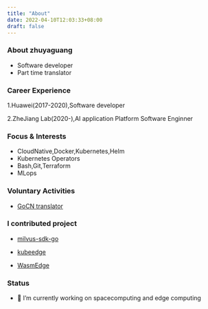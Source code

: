 ```yaml
---
title: "About"
date: 2022-04-10T12:03:33+08:00
draft: false
---
```


### About zhuyaguang

- Software developer
- Part time translator



### Career Experience

1.Huawei(2017-2020),Software developer

2.ZheJiang Lab(2020-),AI application Platform Software Enginner



### Focus & Interests

- CloudNative,Docker,Kubernetes,Helm
- Kubernetes Operators
- Bash,Git,Terraform
- MLops



### Voluntary Activities

- [GoCN  translator](https://github.com/gocn/translator)



### I contributed project 

- [milvus-sdk-go](https://github.com/milvus-io/milvus-sdk-go)

- [kubeedge](https://github.com/kubeedge/kubeedge)
- [WasmEdge](https://github.com/WasmEdge/WasmEdge)



### Status

- 🌱 I’m currently working on spacecomputing and edge computing 

